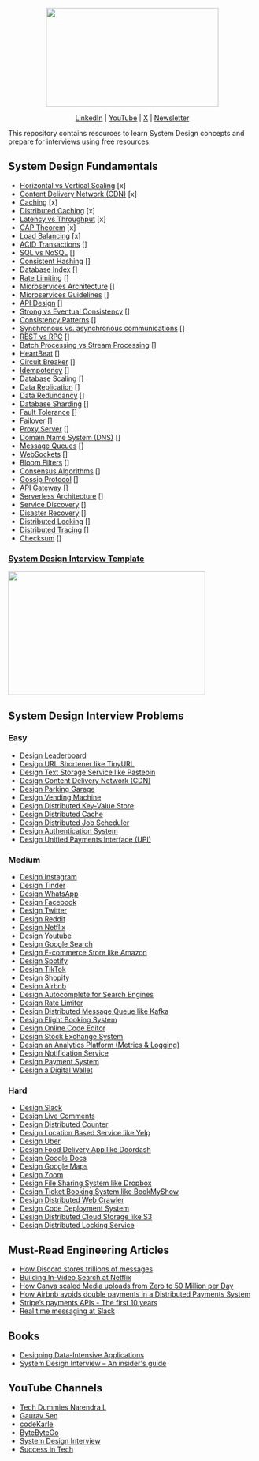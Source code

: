 <p align="center">
  <img src="diagrams/system-design-github-logo.png" width="350" height="200">
</p>
<p align="center">
  <a href="https://www.linkedin.com/in/ashishps1/">LinkedIn</a> | <a href="https://www.youtube.com/@ashishps_1/videos">YouTube</a> | <a href="https://twitter.com/ashishps_1">X</a> | <a href="https://newsletter.ashishps.com/">Newsletter</a>
</p>
This repository contains resources to learn System Design concepts and prepare for interviews using free resources.

## System Design Fundamentals

- [Horizontal vs Vertical Scaling](https://www.spiceworks.com/tech/cloud/articles/horizontal-vs-vertical-cloud-scaling/) [x]
- [Content Delivery Network (CDN)](https://www.cloudflare.com/learning/cdn/what-is-a-cdn/) [x]
- [Caching](https://medium.com/must-know-computer-science/system-design-caching-acbd1b02ca01) [x]
- [Distributed Caching](https://redis.com/glossary/distributed-caching/) [x]
- [Latency vs Throughput](https://aws.amazon.com/compare/the-difference-between-throughput-and-latency/) [x]
- [CAP Theorem](https://www.bmc.com/blogs/cap-theorem/) [x]
- [Load Balancing](https://aws.amazon.com/what-is/load-balancing/) [x]
- [ACID Transactions](https://redis.com/glossary/acid-transactions/) []
- [SQL vs NoSQL](https://www.integrate.io/blog/the-sql-vs-nosql-difference/) []
- [Consistent Hashing](https://arpitbhayani.me/blogs/consistent-hashing/) []
- [Database Index](https://www.progress.com/tutorials/odbc/using-indexes) []
- [Rate Limiting](https://www.imperva.com/learn/application-security/rate-limiting/) []
- [Microservices Architecture](https://medium.com/hashmapinc/the-what-why-and-how-of-a-microservices-architecture-4179579423a9) []
- [Microservices Guidelines](https://newsletter.systemdesign.one/p/netflix-microservices) []
- [API Design](https://abdulrwahab.medium.com/api-architecture-best-practices-for-designing-rest-apis-bf907025f5f) []
- [Strong vs Eventual Consistency](https://hackernoon.com/eventual-vs-strong-consistency-in-distributed-databases-282fdad37cf7) []
- [Consistency Patterns](https://systemdesign.one/consistency-patterns/) []
- [Synchronous vs. asynchronous communications](https://www.techtarget.com/searchapparchitecture/tip/Synchronous-vs-asynchronous-communication-The-differences) []
- [REST vs RPC](https://aws.amazon.com/compare/the-difference-between-rpc-and-rest/) []
- [Batch Processing vs Stream Processing](https://atlan.com/batch-processing-vs-stream-processing/) []
- [HeartBeat](https://martinfowler.com/articles/patterns-of-distributed-systems/heartbeat.html) []
- [Circuit Breaker](https://medium.com/geekculture/design-patterns-for-microservices-circuit-breaker-pattern-276249ffab33) []
- [Idempotency](https://blog.dreamfactory.com/what-is-idempotency/) []
- [Database Scaling](https://thenewstack.io/techniques-for-scaling-applications-with-a-database/) []
- [Data Replication](https://redis.com/blog/what-is-data-replication/) []
- [Data Redundancy](https://www.egnyte.com/guides/governance/data-redundancy) []
- [Database Sharding](https://www.mongodb.com/features/database-sharding-explained#) []
- [Fault Tolerance](https://www.cockroachlabs.com/blog/what-is-fault-tolerance/) []
- [Failover](https://avinetworks.com/glossary/failover/) []
- [Proxy Server](https://www.fortinet.com/resources/cyberglossary/proxy-server) []
- [Domain Name System (DNS)](https://www.cloudflare.com/learning/dns/what-is-dns/) []
- [Message Queues](https://medium.com/must-know-computer-science/system-design-message-queues-245612428a22) []
- [WebSockets](https://www.pubnub.com/guides/websockets/) []
- [Bloom Filters](https://www.enjoyalgorithms.com/blog/bloom-filter) []
- [Consensus Algorithms](https://medium.com/@sourabhatta1819/consensus-in-distributed-system-ac79f8ba2b8c) []
- [Gossip Protocol](http://highscalability.com/blog/2023/7/16/gossip-protocol-explained.html) []
- [API Gateway](https://www.nginx.com/learn/api-gateway/) []
- [Serverless Architecture](https://www.datadoghq.com/knowledge-center/serverless-architecture/) []
- [Service Discovery](https://www.nginx.com/blog/service-discovery-in-a-microservices-architecture/) []
- [Disaster Recovery](https://cloud.google.com/learn/what-is-disaster-recovery) []
- [Distributed Locking](https://martin.kleppmann.com/2016/02/08/how-to-do-distributed-locking.html) []
- [Distributed Tracing](https://www.dynatrace.com/news/blog/what-is-distributed-tracing/) []
- [Checksum](https://www.lifewire.com/what-does-checksum-mean-2625825) []

### [System Design Interview Template](interview-template.md)
<img src="diagrams/interview-template.png" width="400" height="250">


## System Design Interview Problems
### Easy
- [Design Leaderboard](https://systemdesign.one/leaderboard-system-design/)
- [Design URL Shortener like TinyURL](https://www.youtube.com/watch?v=fMZMm_0ZhK4)
- [Design Text Storage Service like Pastebin](https://www.youtube.com/watch?v=josjRSBqEBI)
- [Design Content Delivery Network (CDN)](https://www.youtube.com/watch?v=8zX0rue2Hic)
- [Design Parking Garage](https://www.youtube.com/watch?v=NtMvNh0WFVM)
- [Design Vending Machine](https://www.youtube.com/watch?v=D0kDMUgo27c)
- [Design Distributed Key-Value Store](https://www.youtube.com/watch?v=rnZmdmlR-2M)
- [Design Distributed Cache](https://www.youtube.com/watch?v=iuqZvajTOyA)
- [Design Distributed Job Scheduler](https://towardsdatascience.com/ace-the-system-design-interview-job-scheduling-system-b25693817950)
- [Design Authentication System](https://www.youtube.com/watch?v=uj_4vxm9u90)
- [Design Unified Payments Interface (UPI)](https://www.youtube.com/watch?v=QpLy0_c_RXk)
### Medium
- [Design Instagram](https://www.youtube.com/watch?v=VJpfO6KdyWE)
- [Design Tinder](https://www.youtube.com/watch?v=tndzLznxq40)
- [Design WhatsApp](https://www.youtube.com/watch?v=vvhC64hQZMk)
- [Design Facebook](https://www.youtube.com/watch?v=9-hjBGxuiEs)
- [Design Twitter](https://www.youtube.com/watch?v=wYk0xPP_P_8)
- [Design Reddit](https://www.youtube.com/watch?v=KYExYE_9nIY)
- [Design Netflix](https://www.youtube.com/watch?v=psQzyFfsUGU)
- [Design Youtube](https://www.youtube.com/watch?v=jPKTo1iGQiE)
- [Design Google Search](https://www.youtube.com/watch?v=CeGtqouT8eA)
- [Design E-commerce Store like Amazon](https://www.youtube.com/watch?v=EpASu_1dUdE)
- [Design Spotify](https://www.youtube.com/watch?v=_K-eupuDVEc)
- [Design TikTok](https://www.youtube.com/watch?v=Z-0g_aJL5Fw)
- [Design Shopify](https://www.youtube.com/watch?v=lEL4F_0J3l8)
- [Design Airbnb](https://www.youtube.com/watch?v=YyOXt2MEkv4)
- [Design Autocomplete for Search Engines](https://www.youtube.com/watch?v=us0qySiUsGU)
- [Design Rate Limiter](https://www.youtube.com/watch?v=mhUQe4BKZXs)
- [Design Distributed Message Queue like Kafka](https://www.youtube.com/watch?v=iJLL-KPqBpM)
- [Design Flight Booking System](https://www.youtube.com/watch?v=qsGcfVGvFSs)
- [Design Online Code Editor](https://www.youtube.com/watch?v=07jkn4jUtso)
- [Design Stock Exchange System](https://www.youtube.com/watch?v=dUMWMZmMsVE)
- [Design an Analytics Platform (Metrics & Logging)](https://www.youtube.com/watch?v=kIcq1_pBQSY)
- [Design Notification Service](https://www.youtube.com/watch?v=CUwt9_l0DOg)
- [Design Payment System](https://www.youtube.com/watch?v=olfaBgJrUBI)
- [Design a Digital Wallet](https://www.youtube.com/watch?v=MCKdixWBnco)
### Hard
- [Design Slack](https://systemdesign.one/slack-architecture/)
- [Design Live Comments](https://systemdesign.one/live-comment-system-design/)
- [Design Distributed Counter](https://systemdesign.one/distributed-counter-system-design/)
- [Design Location Based Service like Yelp](https://www.youtube.com/watch?v=M4lR_Va97cQ)
- [Design Uber](https://www.youtube.com/watch?v=umWABit-wbk)
- [Design Food Delivery App like Doordash](https://www.youtube.com/watch?v=iRhSAR3ldTw)
- [Design Google Docs](https://www.youtube.com/watch?v=2auwirNBvGg)
- [Design Google Maps](https://www.youtube.com/watch?v=jk3yvVfNvds)
- [Design Zoom](https://www.youtube.com/watch?v=G32ThJakeHk)
- [Design File Sharing System like Dropbox](https://www.youtube.com/watch?v=U0xTu6E2CT8)
- [Design Ticket Booking System like BookMyShow](https://www.youtube.com/watch?v=lBAwJgoO3Ek)
- [Design Distributed Web Crawler](https://www.youtube.com/watch?v=BKZxZwUgL3Y)
- [Design Code Deployment System](https://www.youtube.com/watch?v=q0KGYwNbf-0)
- [Design Distributed Cloud Storage like S3](https://www.youtube.com/watch?v=UmWtcgC96X8)
- [Design Distributed Locking Service](https://www.youtube.com/watch?v=v7x75aN9liM)

## Must-Read Engineering Articles
- [How Discord stores trillions of messages](https://discord.com/blog/how-discord-stores-trillions-of-messages)
- [Building In-Video Search at Netflix](https://netflixtechblog.com/building-in-video-search-936766f0017c)
- [How Canva scaled Media uploads from Zero to 50 Million per Day](https://www.canva.dev/blog/engineering/from-zero-to-50-million-uploads-per-day-scaling-media-at-canva/)
- [How Airbnb avoids double payments in a Distributed Payments System](https://medium.com/airbnb-engineering/avoiding-double-payments-in-a-distributed-payments-system-2981f6b070bb)
- [Stripe’s payments APIs - The first 10 years](https://stripe.com/blog/payment-api-design)
- [Real time messaging at Slack](https://slack.engineering/real-time-messaging/)

## Books
- [Designing Data-Intensive Applications](https://www.amazon.com/Designing-Data-Intensive-Applications-Reliable-Maintainable/dp/B08VL1BLHB/)
- [System Design Interview – An insider's guide](https://www.amazon.com/System-Design-Interview-insiders-Second/dp/B08CMF2CQF/)

## YouTube Channels
- [Tech Dummies Narendra L](https://www.youtube.com/@TechDummiesNarendraL)
- [Gaurav Sen](https://www.youtube.com/@gkcs)
- [codeKarle](https://www.youtube.com/@codeKarle)
- [ByteByteGo](https://www.youtube.com/@ByteByteGo)
- [System Design Interview](https://www.youtube.com/@SystemDesignInterview)
- [Success in Tech](https://www.youtube.com/@SuccessinTech/videos)
